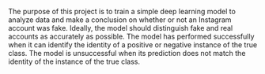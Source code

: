 The purpose of this project is to train a simple deep learning model to analyze data and make a conclusion on whether or not an Instagram account was fake. Ideally, the model should distinguish fake and real accounts as accurately as possible. The model has performed successfully when it can identify the identity of a positive or negative instance of the true class. The model is unsuccessful when its prediction does not match the identity of the instance of the true class.

